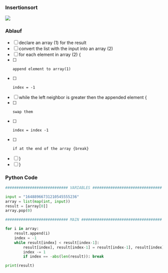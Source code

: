 ### Insertionsort

![](working.png) 

### Ablauf

- [ ] declare an array (1) for the result
- [ ] convert the list with the input into an array (2)
- [ ] for each element in array (2) {
- [ ]     append element to array(1)
- [ ]     index = -1
- [ ] while the left neighbor is greater then the appended element {
- [ ]     swap them
- [ ]     index = index -1
- [ ]     if at the end of the array {break}
- [ ] }
- [ ] }

### Python Code

```python
############################ VARIABLES ###############################

input = "16488966731210545555236"
array = list(map(int, input))
result = [array[0]]
array.pop(0)

############################ MAIN ####################################

for i in array:
	result.append(i)
	index = -1
	while result[index] < result[index-1]:
		result[index], result[index-1] = result[index-1], result[index]
		index -= 1
		if index == -abs(len(result)): break

print(result)
```

